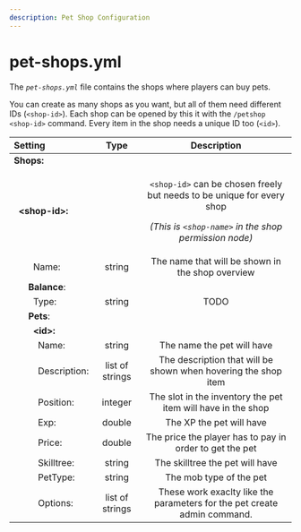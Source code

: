 ```yaml
---
description: Pet Shop Configuration
---
```


# pet-shops.yml

The _`pet-shops.yml`_ file contains the shops where players can buy pets.

You can create as many shops as you want, but all of them need different IDs \(`<shop-id>`\). Each shop can be opened by this it with the `/petshop <shop-id>` command. Every item in the shop needs a unique ID too \(`<id>`\).

<table>
  <thead>
    <tr>
      <th style="text-align:left">Setting</th>
      <th style="text-align:center">Type</th>
      <th style="text-align:center">Description</th>
    </tr>
  </thead>
  <tbody>
    <tr>
      <td style="text-align:left"><b>Shops:</b>
      </td>
      <td style="text-align:center"></td>
      <td style="text-align:center"></td>
    </tr>
    <tr>
      <td style="text-align:left">&#xA0;&#xA0;<b>&lt;shop-id&gt;:</b>
      </td>
      <td style="text-align:center"></td>
      <td style="text-align:center">
        <p><code>&lt;shop-id&gt;</code> can be chosen freely but needs to be unique
          for every shop</p>
        <p><em>(This is <code>&lt;shop-name&gt;</code> in the shop permission node)</em>
        </p>
      </td>
    </tr>
    <tr>
      <td style="text-align:left">&#xA0;&#xA0;&#xA0;&#xA0;&#xA0;&#xA0;&#xA0;&#xA0;Name:</td>
      <td style="text-align:center">string</td>
      <td style="text-align:center">The name that will be shown in the shop overview</td>
    </tr>
    <tr>
      <td style="text-align:left">&#xA0;&#xA0;&#xA0;&#xA0;&#xA0;&#xA0;<b>Balance</b>:</td>
      <td style="text-align:center"></td>
      <td style="text-align:center"></td>
    </tr>
    <tr>
      <td style="text-align:left">&#xA0;&#xA0;&#xA0;&#xA0;&#xA0;&#xA0;&#xA0;&#xA0;Type:</td>
      <td style="text-align:center">string</td>
      <td style="text-align:center">TODO</td>
    </tr>
    <tr>
      <td style="text-align:left">&#xA0;&#xA0;&#xA0;&#xA0;&#xA0;&#xA0;<b>Pets</b>:</td>
      <td style="text-align:center"></td>
      <td style="text-align:center"></td>
    </tr>
    <tr>
      <td style="text-align:left">&#xA0;&#xA0;&#xA0;&#xA0;&#xA0;&#xA0;&#xA0;&#xA0;<b>&lt;id&gt;:</b>
      </td>
      <td style="text-align:center"></td>
      <td style="text-align:center"></td>
    </tr>
    <tr>
      <td style="text-align:left">&#xA0;&#xA0;&#xA0;&#xA0;&#xA0;&#xA0;&#xA0;&#xA0;&#xA0;&#xA0;Name:</td>
      <td
      style="text-align:center">string</td>
        <td style="text-align:center">The name the pet will have</td>
    </tr>
    <tr>
      <td style="text-align:left">&#xA0;&#xA0;&#xA0;&#xA0;&#xA0;&#xA0;&#xA0;&#xA0;&#xA0;&#xA0;Description:</td>
      <td
      style="text-align:center">list of strings</td>
        <td style="text-align:center">The description that will be shown when hovering the shop item</td>
    </tr>
    <tr>
      <td style="text-align:left">&#xA0;&#xA0;&#xA0;&#xA0;&#xA0;&#xA0;&#xA0;&#xA0;&#xA0;&#xA0;Position:</td>
      <td
      style="text-align:center">integer</td>
        <td style="text-align:center">The slot in the inventory the pet item will have in the shop</td>
    </tr>
    <tr>
      <td style="text-align:left">&#xA0;&#xA0;&#xA0;&#xA0;&#xA0;&#xA0;&#xA0;&#xA0;&#xA0;&#xA0;Exp:</td>
      <td
      style="text-align:center">double</td>
        <td style="text-align:center">The XP the pet will have</td>
    </tr>
    <tr>
      <td style="text-align:left">&#xA0;&#xA0;&#xA0;&#xA0;&#xA0;&#xA0;&#xA0;&#xA0;&#xA0;&#xA0;Price:</td>
      <td
      style="text-align:center">double</td>
        <td style="text-align:center">The price the player has to pay in order to get the pet</td>
    </tr>
    <tr>
      <td style="text-align:left">&#xA0;&#xA0;&#xA0;&#xA0;&#xA0;&#xA0;&#xA0;&#xA0;&#xA0;&#xA0;Skilltree:</td>
      <td
      style="text-align:center">string</td>
        <td style="text-align:center">The skilltree the pet will have</td>
    </tr>
    <tr>
      <td style="text-align:left">&#xA0;&#xA0;&#xA0;&#xA0;&#xA0;&#xA0;&#xA0;&#xA0;&#xA0;&#xA0;PetType:</td>
      <td
      style="text-align:center">string</td>
        <td style="text-align:center">The mob type of the pet</td>
    </tr>
    <tr>
      <td style="text-align:left">&#xA0;&#xA0;&#xA0;&#xA0;&#xA0;&#xA0;&#xA0;&#xA0;&#xA0;&#xA0;Options:</td>
      <td
      style="text-align:center">list of strings</td>
        <td style="text-align:center">These work exaclty like the parameters for the pet create admin command.</td>
    </tr>
  </tbody>
</table>